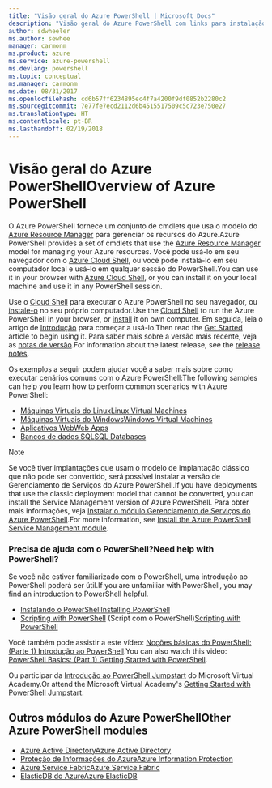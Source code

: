 ```yaml
---
title: "Visão geral do Azure PowerShell | Microsoft Docs"
description: "Visão geral do Azure PowerShell com links para instalação e configuração."
author: sdwheeler
ms.author: sewhee
manager: carmonm
ms.product: azure
ms.service: azure-powershell
ms.devlang: powershell
ms.topic: conceptual
ms.manager: carmonm
ms.date: 08/31/2017
ms.openlocfilehash: cd6b57ff6234895ec4f7a4200f9df0852b2280c2
ms.sourcegitcommit: 7e77fe7ecd2112d6b4515517509c5c723e750e27
ms.translationtype: HT
ms.contentlocale: pt-BR
ms.lasthandoff: 02/19/2018
---
```

# <a name="overview-of-azure-powershell"></a><span data-ttu-id="a1a77-103">Visão geral do Azure PowerShell</span><span class="sxs-lookup"><span data-stu-id="a1a77-103">Overview of Azure PowerShell</span></span>

<span data-ttu-id="a1a77-104">O Azure PowerShell fornece um conjunto de cmdlets que usa o modelo do [Azure Resource Manager](/azure/azure-resource-manager/resource-group-overview) para gerenciar os recursos do Azure.</span><span class="sxs-lookup"><span data-stu-id="a1a77-104">Azure PowerShell provides a set of cmdlets that use the [Azure Resource Manager](/azure/azure-resource-manager/resource-group-overview) model for managing your Azure resources.</span></span> <span data-ttu-id="a1a77-105">Você pode usá-lo em seu navegador com o [Azure Cloud Shell](/azure/cloud-shell/overview), ou você pode instalá-lo em seu computador local e usá-lo em qualquer sessão do PowerShell.</span><span class="sxs-lookup"><span data-stu-id="a1a77-105">You can use it in your browser with [Azure Cloud Shell](/azure/cloud-shell/overview), or you can install it on your local machine and use it in any PowerShell session.</span></span>

<span data-ttu-id="a1a77-106">Use o [Cloud Shell](/azure/cloud-shell/overview) para executar o Azure PowerShell no seu navegador, ou [instale-o](install-azurerm-ps.md) no seu próprio computador.</span><span class="sxs-lookup"><span data-stu-id="a1a77-106">Use the [Cloud Shell](/azure/cloud-shell/overview) to run the Azure PowerShell in your browser, or [install](install-azurerm-ps.md) it on own computer.</span></span> <span data-ttu-id="a1a77-107">Em seguida, leia o artigo de [Introdução](get-started-azureps.md) para começar a usá-lo.</span><span class="sxs-lookup"><span data-stu-id="a1a77-107">Then read the [Get Started](get-started-azureps.md) article to begin using it.</span></span> <span data-ttu-id="a1a77-108">Para saber mais sobre a versão mais recente, veja as [notas de versão](release-notes-azureps.md).</span><span class="sxs-lookup"><span data-stu-id="a1a77-108">For information about the latest release, see the [release notes](release-notes-azureps.md).</span></span>

<span data-ttu-id="a1a77-109">Os exemplos a seguir podem ajudar você a saber mais sobre como executar cenários comuns com o Azure PowerShell:</span><span class="sxs-lookup"><span data-stu-id="a1a77-109">The following samples can help you learn how to perform common scenarios with Azure PowerShell:</span></span>

* [<span data-ttu-id="a1a77-110">Máquinas Virtuais do Linux</span><span class="sxs-lookup"><span data-stu-id="a1a77-110">Linux Virtual Machines</span></span>](/azure/virtual-machines/virtual-machines-linux-powershell-samples?toc=/powershell/azure/toc.json)
* [<span data-ttu-id="a1a77-111">Máquinas Virtuais do Windows</span><span class="sxs-lookup"><span data-stu-id="a1a77-111">Windows Virtual Machines</span></span>](/azure/virtual-machines/virtual-machines-windows-powershell-samples?toc=/powershell/azure/toc.json)
* [<span data-ttu-id="a1a77-112">Aplicativos Web</span><span class="sxs-lookup"><span data-stu-id="a1a77-112">Web Apps</span></span>](/azure/app-service-web/app-service-powershell-samples?toc=/powershell/azure/toc.json)
* [<span data-ttu-id="a1a77-113">Bancos de dados SQL</span><span class="sxs-lookup"><span data-stu-id="a1a77-113">SQL Databases</span></span>](/azure/sql-database/sql-database-powershell-samples?toc=/powershell/azure/toc.json)

> [!NOTE]
> <span data-ttu-id="a1a77-114">Se você tiver implantações que usam o modelo de implantação clássico que não pode ser convertido, será possível instalar a versão de Gerenciamento de Serviços do Azure PowerShell.</span><span class="sxs-lookup"><span data-stu-id="a1a77-114">If you have deployments that use the classic deployment model that cannot be converted, you can install the Service Management version of Azure PowerShell.</span></span> <span data-ttu-id="a1a77-115">Para obter mais informações, veja [Instalar o módulo Gerenciamento de Serviços do Azure PowerShell](/powershell/azure/servicemanagement/install-azure-ps).</span><span class="sxs-lookup"><span data-stu-id="a1a77-115">For more information, see [Install the Azure PowerShell Service Management module](/powershell/azure/servicemanagement/install-azure-ps).</span></span>


### <a name="need-help-with-powershell"></a><span data-ttu-id="a1a77-116">Precisa de ajuda com o PowerShell?</span><span class="sxs-lookup"><span data-stu-id="a1a77-116">Need help with PowerShell?</span></span>

<span data-ttu-id="a1a77-117">Se você não estiver familiarizado com o PowerShell, uma introdução ao PowerShell poderá ser útil.</span><span class="sxs-lookup"><span data-stu-id="a1a77-117">If you are unfamiliar with PowerShell, you may find an introduction to PowerShell helpful.</span></span>

* [<span data-ttu-id="a1a77-118">Instalando o PowerShell</span><span class="sxs-lookup"><span data-stu-id="a1a77-118">Installing PowerShell</span></span>](/powershell/scripting/installing-windows-powershell)
* <span data-ttu-id="a1a77-119">[Scripting with PowerShell](/powershell/scripting/scripting-with-windows-powershell) (Script com o PowerShell)</span><span class="sxs-lookup"><span data-stu-id="a1a77-119">[Scripting with PowerShell](/powershell/scripting/scripting-with-windows-powershell)</span></span>

<span data-ttu-id="a1a77-120">Você também pode assistir a este vídeo: [Noções básicas do PowerShell: (Parte 1) Introdução ao PowerShell](https://channel9.msdn.com/Blogs/Taste-of-Premier/PowerShellBasicsPart1).</span><span class="sxs-lookup"><span data-stu-id="a1a77-120">You can also watch this video: [PowerShell Basics: (Part 1) Getting Started with PowerShell](https://channel9.msdn.com/Blogs/Taste-of-Premier/PowerShellBasicsPart1).</span></span>

<span data-ttu-id="a1a77-121">Ou participar da [Introdução ao PowerShell Jumpstart](https://mva.microsoft.com/liveevents/powershell-jumpstart) do Microsoft Virtual Academy.</span><span class="sxs-lookup"><span data-stu-id="a1a77-121">Or attend the Microsoft Virtual Academy's [Getting Started with PowerShell Jumpstart](https://mva.microsoft.com/liveevents/powershell-jumpstart).</span></span>

## <a name="other-azure-powershell-modules"></a><span data-ttu-id="a1a77-122">Outros módulos do Azure PowerShell</span><span class="sxs-lookup"><span data-stu-id="a1a77-122">Other Azure PowerShell modules</span></span>

* [<span data-ttu-id="a1a77-123">Azure Active Directory</span><span class="sxs-lookup"><span data-stu-id="a1a77-123">Azure Active Directory</span></span>](/powershell/azure/active-directory/)
* [<span data-ttu-id="a1a77-124">Proteção de Informações do Azure</span><span class="sxs-lookup"><span data-stu-id="a1a77-124">Azure Information Protection</span></span>](/powershell/azure/aip/)
* [<span data-ttu-id="a1a77-125">Azure Service Fabric</span><span class="sxs-lookup"><span data-stu-id="a1a77-125">Azure Service Fabric</span></span>](/powershell/azure/service-fabric/)
* [<span data-ttu-id="a1a77-126">ElasticDB do Azure</span><span class="sxs-lookup"><span data-stu-id="a1a77-126">Azure ElasticDB</span></span>](/powershell/azure/elasticdbjobs/)
